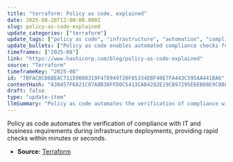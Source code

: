 ```yaml
---
title: "terraform: Policy as code, explained"
date: 2025-08-28T12:00:00.000Z
slug: policy-as-code-explained
update_categories: ["terraform"]
update_tags: ["policy as code", "infrastructure", "automation", "compliance"]
update_bullets: ["Policy as code enables automated compliance checks for infrastructure deployments.", "It ensures IT and business stakeholder requirements are met.", "Checks are performed quickly, typically in minutes or seconds."]
timeframes: ["2025-08"]
link: "https://www.hashicorp.com/blog/policy-as-code-explained"
source: "Terraform"
timeframeKey: "2025-08"
id: "7BFAC8CD6BEAC71159608319F478949720F85334EBF40E7FA443C595AA441BA6"
contentHash: "A30457F6821C07A8B38FFD0C5413CA04282E19CB97295E6EB08E9C088DD71A90"
draft: false
type: "update-item"
llmSummary: "Policy as code automates the verification of compliance with IT and business requirements during infrastructure deployments, providing rapid checks within minutes or seconds."
---
```


Policy as code automates the verification of compliance with IT and business requirements during infrastructure deployments, providing rapid checks within minutes or seconds.

- **Source:** [Terraform](https://www.hashicorp.com/blog/policy-as-code-explained)
